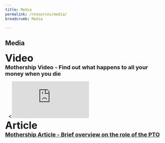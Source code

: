 ```yaml
---
title: Media
permalink: /resources/media/
breadcrumb: Media

---
```

Media
---
<font size="6"><b>Video</b><br>
<font size="4"><b>Mothership Video  - Find out what happens to all your money when you die</b>
<div class="bp-youtube">
  
<<iframe width="250" height="120" src="https://www.youtube.com/embed/Me25x26d5mc" title="YouTube video player" frameborder="0" allow="accelerometer; autoplay; clipboard-write; encrypted-media; gyroscope; picture-in-picture" allowfullscreen></iframe>

</div>
<font size="6"><b>Article</b><br>
<font size="4"><b><a href = "https://mothership.sg/2021/04/pto-civil-servant-track-nok/" target = "_blank"> Mothership Article - Brief overview on the role of the PTO</a></b>
